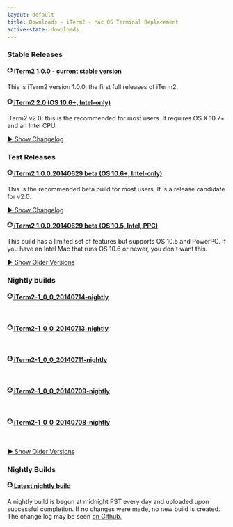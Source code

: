```yaml
---
layout: default
title: Downloads - iTerm2 - Mac OS Terminal Replacement
active-state: downloads
---
```


<h3>Stable Releases</h3>
<h4><a target="_blank" href="/downloads/stable/iTerm2_v1_0_0.zip"><img src="/img/small-download.png" align="left">&nbsp;iTerm2 1.0.0 - current stable version
</a></h4>
<p>
This is iTerm2 version 1.0.0, the first full releases of iTerm2.

<br>
</p>
<h4><a target="_blank" href="/downloads/stable/iTerm2-2_0.zip"><img src="/img/small-download.png" align="left">&nbsp;iTerm2 2.0 (OS 10.6+, Intel-only)
</a></h4>
<p>
iTerm2 v2.0: this is the recommended for most users. It requires OS X 10.7+ and an Intel CPU.

<br>
<p><a href="javascript:showId('8352641138528772645')" id='show8352641138528772645'>▶ Show Changelog</a>
<a href="javascript:hideId('8352641138528772645')" id='hide8352641138528772645' style="display: none">▼ Hide Changelog</a>
<pre id="changelist8352641138528772645" style="display: none">Important Features
------------------
- Deep tmux integration!
  Have you ever had an ssh session lost because you had to reboot, had a network
  failure, or the power went out? Are you tired of giving up a keystroke to tmux
  or screen? Suffer no longer! iTerm2 and tmux are now deeply integrated. By
  installing a special version of tmux, it gains the ability to speak directly to
  iTerm2. When you run tmux with -CC, iTerm2 will open real, native windows or
  tabs for each tmux window. The whole state of your tmux session is reflected in
  native iTerm2 windows. As you interact with a window, your typing is sent back
  to tmux. Any time you resize a window, add a split pane, close a split pane,
  close a window, or open a window (with Shell-&gt;tmux-&gt;new window), that
  action happens in tmux as well as in iTerm2.
  All the details are at https://code.google.com/p/iterm2/wiki/TmuxIntegration

- A "Toolbelt" has been added. It's a drawer that opens to the right of a
  window and shows running jobs, paste history, a field for taking notes, and
  lets you open new windows/tabs/splits. Look for the Toolbelt menu.

- Add "triggers." A trigger is an action that is performed when text matching
  some regular expression is received in a terminal session. More info here:
  http://www.iterm2.com/triggers.html

- Add "coprocesses." A coprocess is a process, such as a script, that receives
  input from a terminal and whose output is fed into the terminal session as
  though the user were typing it. You can use them to automate interaction with
  scripts, download files with ZModem, and more. More info here:
  http://iterm2.com/coprocesses.html

- You can now edit the smart selection regexes in
  Prefs&gt;Profiles&gt;Advanced. You can also assign actions that are added to
  the context menu when you right click on text that matches a smart selection
  rule.  More info here:
  http://www.iterm2.com/smartselection.html

- Support for OS 10.7 features including fullscreen, retina graphics, and
  window restoration.


New Preferences
---------------
- Add support for tiled background images (Foy Savas)
- Add a preference to toggle hiding of the menu bar in non-Lion fullscreen.
  Useful in Mavericks multi-monitor setups.
- Make tabview toggleable in fullscreen.
- Add option to dim background windows.
- Add option to dim only foreground colors.
- Add UI for adjusting dimming amount.
- Add UI to make blur radius configurable.
- Add hidden pref MaxPasteHistoryEntries.
- Add preference to hide tab's activity indicator.
- Add option to draw red stripes in the background to indicate input being sent
  to all terminals.
- Add preference to disable dimming animation.
- Add option to profiles to send text to shell at startup.
- Add option to disable session-initiated printing.
- Add support for loading prefs from a custom folder (e.g., Dropbox) or URL.
  This makes it easy to share a config between multiple machines or people.
- Add auto logging of sessions. When enabled (per-profile), all input received
  from the host in a session is saved to a file tagged with the window, tag,
  and pane number, plus the time and date of initiation.
- Add next/previous pane action.
- Change around prompt-to-quit options, adding "always/never/only if jobs
  besides ... are running" to profiles-sessions.
- Add option to copy trailing newlines when making a selection that includes a
  whole line at its end.
- Add preference to disable transparency when entering fullscreen mode.
- Improve "Terminal.app Compatibility" key preset to more accurately emulate
  Terminal.
- You can now configure what happens when you cmd-click on a filename in
  Prefs&gt;Profiles&gt;Advanced.
- Add key action to move tab left/right.
- Add "advanced" directory settings for separate tab, window, and pane settings.
- Add preference for setting locale vars.
- Add preference to disable saving lines to the scrollback buffer while in
  alternate screen mode.
- Add option to always copy preferences to prefs stored in a custom folder.
- Add a new panel to prefs to make mouse actions configurable.
- Add option to make triple-click select a whole wrapped line rather than just
  one row.
- Add hidden option AutocompleteMaxOptions to adjust number of autocomplete
  entries.
- Add hidden option PasteHistoryMaxOptions to adjust number of paste history
  entries.
- Add hidden variable URLCharacterSet that defines characters that are part of
  a URL.
- Disable title reporting unless hidden pref AllowInsecureTitleReporting is set
  to true.
- Add general preference "Adjust window for font size change". Turn it off so
  that the window size stays fixed as the font grows or shrinks (thanks,
  keeyipchan!).
- Add hidden preference PinchToChangeFontSizeDisabled to turn off pinch to
  change font size
- Ask for confirmation before deleting a profile.
- Add boolean hidden pref, OpenFileInNewWindows. When you open a file (e.g., a
  shell script) in finder with iTerm2, this controls whether it opens in a new
window or tab.
- Additional window styles: bottom and left of screen.

New Terminal Features
---------------------
- Add support for italics (Stefan Schüßler)
- Change RIS code to move the cursor to the origin (saitoha).
- Convert text to NFC form more aggressively, which should lead to latin
  characters with accents rendering more consistently with certain fonts like
  Inconsolata, which lacks some combining marks.
- Add ITERM_SESSION_ID environment variable that identifiers the window, tab,
  and pane number of each session.
- Add escape code "Esc c" to reset terminal.
- Add new escape code ESC ]6;1;bg;*;default^G to restore tab color to default.
- Add support for reporting focus lost/gained. esc[?1004h turns it on; then the
  terminal sends esc[I when focusing, esc[O when de-focusing. Send esc[?1004l
  to disable.
- Implemented bracketed paste mode (this is cool, see vim script here:
  http://stackoverflow.com/questions/5585129
- Define VLNEXT and VDISCARD in the term by default.
- Add support for the "screen" terminal's way of setting the window title.
- Support SGR (1006) mouse reporting.
- Allow OSC 4 to set color of first 16 palette entries.
- Add support for OSC 52 (clipboard integration--thanks, saitoha!).
- Add support for DECSCUSR which lets the terminal change the cursor shape and
  blink.
- Add support for DECSTR (esc [!p)

Other Features
--------------
- Improve rendering on glyphs with multiple combining marks.
- When you cmd-click on a filename in a diff, remove the a/ or b/ prefix and
  replace with the real directory to open the file.
- Cmd-opt click on a URL to open it without bringing the browser to the front.
- Improve "send input to all sessions", adding new modes: 1) send to all panes
  in current tab, 2) to all sessions in current window, and 3) to an arbitrary
  collection of panes (toggled with context menu).
- You can toggle send input to all tabs/panes by re-pressing the keystroke that
  got you into that mode.
- Draw a dotted line around maximized sessions.
- Add support for multiple saved window arrangements.
- Add decimal <-> hex conversion to right-click context menu when a number is
  selected.
- Add new cmd-opt-shift-H and cmd-opt-shift-v interface for opening a split
  pane with a particular profile.
- Allow pinch gesture to change font size.
- Make cmd-[ and cmd-] work when a pane is maximized.
- Add "find cursor" feature (cmd-/) that highlights the cursor location. Useful
  when you have a huge terminal, this makes it easy to quickly find a lost
  cursor. If activated with the shortcut cmd-/, continuing to hold cmd will keep
  the highlighting active.
- Add ability to drag split panes around by pressing cmd-opt-shift and drgging.
- Add ability to split a pane by dragging a tab into a terminal session.
- Add "move session to split pane" option to context menu.
- Add "restore arrangement" to dock menu.
- Add cmd-= as shortcut for duplicating a profile
- By default, a three-finger click on a trackpad emulates the middle button
  (which by default performs Paste).
- Add ability to change profile from Edit Current Session.
- Change mouse cursor to indicate that mouse reporting is on.
- Add cmd-shift-opt-T to open a new tab using the current session's profile.
- Change default global key bindings to cmd-shift-arrows to move tab left/right.
- Add menu item to move tab left/right.
- Add title bars to split panes that show the title. You can drag panes by
  their titles, and there is a menu and a close button in it as well.
- If no window is open, you can now select multiple items in the profiles and
  window and choose split horizontally/vertically to open a new window with the
  split.
- Add tab colors to view menu and tab context menu (thanks, andreax79)
- Add 'move session to window' context menu item.
- When closing a session, free its scrollback buffer in a background thread to
  avoid hanging.
- Alt-click moves the cursor to the click position.
- Press cmd-9 to go to the last tab.
- Add menu item to toggle broadcasting input to the current pane (make
  pane-by-pane toggling available to focus-follows-mouse users who couldn't
  open a context menu in a deselected pane)
- "Find" continues to search as new text appears.

System Integration
------------------
- In Mavericks, when system prefs are set such that multiple screens share one
  space, we only hide the dock and menu when a fullscreen iTerm2 window is on
  the first screen.
- Handle inserting emoji text in mavericks with cmd-ctrl-space.
- Make dock and menu bar appear by moving mouse to top/bottom of screen in
  non-Lion fullscreen mode. Remove hold-cmd-for-tabs.
- Make it possible to launch iTerm2 from Applescript so it won't open any
  windows automatically.
- Add support for Growl 1.3.
- Support Lion's Restore functionality.
- For new users under Lion, xterm-256color will be the default terminal.
- Add ability to open .itermcolors files by double clicking on them.
- Add 'New Window (Default Profile)' to dock menu.
- Make growl alerts clickable (thanks, soul.cake.tuesday.duck and bauerb).
- Make find text typed in one tab appear in all tabs' find bars.
- App bundle is now signed.
- When a file or folder is dragged onto the dock icon, open it in a new tab
  (not a new window).
- Retina graphics

Proprietary Escape Codes
------------------------
- Add escape code <Esc>]50;SetMark^G to perform Edit > Set Mark command.
- Add escape code to steal focus: ESC ]50;StealFocus^G  (thanks, gordolio).
- Add proprietary escape code esc]50;ClearScrollback^G to erase screen and
  scrollback buffer.
- Add proprietary escape code esc]50;CurrentDir=/Path/To/Directory^G to notify
  iTerm2 of the current directory (so you can cmd-click on relative filenames
  and we'll know where they are).
- Add proprietary escape code <esc>]50;SetProfile=X^G to set the current
  session's profile to the one named X.- Add proprietary escape code to send
  text to clipboard. To use, send esc]50;CopyToClipboard=X^G followed by text
  followed by esc]50;EndCopy^G, where X is a clipboard name from the set: ruler,
  find, font, or general. If not specified, general is used.
- Add esc]50;RequestAttention=x^G, where if x=1 the dock icon bounces and if
  x=0 it stops.

</pre></p>
</p>
<h3>Test Releases</h3>
<h4><a target="_blank" href="/downloads/beta/iTerm2-1_0_0_20140629.zip"><img src="/img/small-download.png" align="left">&nbsp;iTerm2 1.0.0.20140629 beta (OS 10.6+, Intel-only)
</a></h4>
<p>
This is the recommended beta build for most users. It is a release candidate for v2.0.

<br>
<p><a href="javascript:showId('3638926240937100174')" id='show3638926240937100174'>▶ Show Changelog</a>
<a href="javascript:hideId('3638926240937100174')" id='hide3638926240937100174' style="display: none">▼ Hide Changelog</a>
<pre id="changelist3638926240937100174" style="display: none">- Update online help.
- Build with 10.9 SDK to fix a bug on secondary displays in 10.9.
- Add a delay after switching spaces so the animation can finish. Fixes bug 3015.
- Change how environment variables are set to avoid a bug in 10.10.
</pre></p>
</p>
<h4><a target="_blank" href="/downloads/beta/iTerm2-1_0_0_20140629-LeopardPPC.zip"><img src="/img/small-download.png" align="left">&nbsp;iTerm2 1.0.0.20140629 beta (OS 10.5, Intel, PPC)
</a></h4>
<p>
This build has a limited set of features but supports OS 10.5 and PowerPC. If you have an Intel Mac that runs OS 10.6 or newer, you don't want this.

<br>
</p>
<p><a href="javascript:showId('beta')" id='showbeta'>▶ Show Older Versions</a>
<a href="javascript:hideId('beta')" id='hidebeta' style="display: none">▼ Hide Older Versions</a>
<div id="changelistbeta" style="margin-left: 15pt; display: none"><br/><br/><h3>Older Test Releases</h3>
<h4><a target="_blank" href="/downloads/beta/iTerm2-1_0_0_20140518.zip"><img src="/img/small-download.png" align="left">&nbsp;iTerm2 1.0.0.20140518 beta (OS 10.6+, Intel-only)
</a></h4>
<p>
This is the version 2.0 release candidate.

<br>
<p><a href="javascript:showId('6114662122794527769')" id='show6114662122794527769'>▶ Show Changelog</a>
<a href="javascript:hideId('6114662122794527769')" id='hide6114662122794527769' style="display: none">▼ Hide Changelog</a>
<pre id="changelist6114662122794527769" style="display: none">- Removes an unncessary test for whether Growl is running, which caused crashes.
- Removes assertions.
</pre></p>
</p>
<h4><a target="_blank" href="/downloads/beta/iTerm2-1_0_0_20140518-LeopardPPC.zip"><img src="/img/small-download.png" align="left">&nbsp;iTerm2 1.0.0.20140518 beta (OS 10.5, Intel, PPC)
</a></h4>
<p>
This build has a limited set of features but supports OS 10.5 and PowerPC. If you have an Intel Mac that runs OS 10.6 or newer, you don't want this.

<br>
</p>
<h4><a target="_blank" href="/downloads/beta/iTerm2-1_0_0_20140422-LeopardPPC.zip"><img src="/img/small-download.png" align="left">&nbsp;iTerm2 1.0.0.20140422 beta (OS 10.5, Intel, PPC)
</a></h4>
<p>
This build has a limited set of features but supports OS 10.5 and PowerPC. If you have an Intel Mac that runs OS 10.6 or newer, you don't want this.

<br>
<p><a href="javascript:showId('8378464786801815463')" id='show8378464786801815463'>▶ Show Changelog</a>
<a href="javascript:hideId('8378464786801815463')" id='hide8378464786801815463' style="display: none">▼ Hide Changelog</a>
<pre id="changelist8378464786801815463" style="display: none">- Remove assertions.
</pre></p>
</p>
<h4><a target="_blank" href="/downloads/beta/iTerm2-1_0_0_20140421.zip"><img src="/img/small-download.png" align="left">&nbsp;iTerm2 1.0.0.20140421 beta (OS 10.6+, Intel-only)
</a></h4>
<p>
This is the recommended beta build for most users. It contains a bunch of bug fixes, including fixes for some crashers.

<br>
<p><a href="javascript:showId('7938730690443435388')" id='show7938730690443435388'>▶ Show Changelog</a>
<a href="javascript:hideId('7938730690443435388')" id='hide7938730690443435388' style="display: none">▼ Hide Changelog</a>
<pre id="changelist7938730690443435388" style="display: none">There was a build with version 1.0.0.20140403 that was not placed on autho-update which included the following changes:

- Fix the crash reporter to use newer crash report location since 10.7.
- Remove assertions.
- Fix backward compatibility with preferences files from the nightly build.
- Handle inserting emoji text in mavericks with cmd-ctrl-space.

In addition, this version adds:
- Fix problem with Lion-style fullscreen windows on external displays on Mavericks where displays have separate spaces in which a gray bar would appear on top of the window.
- Don't ask for permission to use contacts at startup.
</pre></p>
</p>
<h4><a target="_blank" href="/downloads/beta/iTerm2-1_0_0_20140403.zip"><img src="/img/small-download.png" align="left">&nbsp;iTerm2 1.0.0.20140403 beta (OS 10.6+, Intel-only)
</a></h4>
<p>
This is the recommended beta build for most users. It contains a bug fixes, including fixes for some crashers.

<br>
<p><a href="javascript:showId('7009268780238555992')" id='show7009268780238555992'>▶ Show Changelog</a>
<a href="javascript:hideId('7009268780238555992')" id='hide7009268780238555992' style="display: none">▼ Hide Changelog</a>
<pre id="changelist7009268780238555992" style="display: none">- Fix the crash reporter to use newer crash report location since 10.7.
- Remove assertions.
- Fix backward compatibility with preferences files from the nightly build.
- Handle inserting emoji text in mavericks with cmd-ctrl-space.
</pre></p>
</p>
<h4><a target="_blank" href="/downloads/beta/iTerm2-1_0_0_20140403-LeopardPPC.zip"><img src="/img/small-download.png" align="left">&nbsp;iTerm2 1.0.0.20140403 beta (OS 10.5, Intel, PPC)
</a></h4>
<p>
This build has a limited set of features but supports OS 10.5 and PowerPC. If you have an Intel Mac that runs OS 10.6 or newer, you don't want this.

<br>
<p><a href="javascript:showId('4827932922692241390')" id='show4827932922692241390'>▶ Show Changelog</a>
<a href="javascript:hideId('4827932922692241390')" id='hide4827932922692241390' style="display: none">▼ Hide Changelog</a>
<pre id="changelist4827932922692241390" style="display: none">- Fix the crash reporter to use newer crash report location since 10.7.
- Remove assertions.
- Fix backward compatibility with preferences files from the nightly build.
- Handle inserting emoji text in mavericks with cmd-ctrl-space.
</pre></p>
</p>
<h4><a target="_blank" href="/downloads/beta/iTerm2-1_0_0_20140112.zip"><img src="/img/small-download.png" align="left">&nbsp;iTerm2 1.0.0.20140112 beta (OS 10.6+, Intel-only)
</a></h4>
<p>
This is the recommended beta build for most users. It contains a bunch of bug fixes, including a fix for a crashing bug.

<br>
<p><a href="javascript:showId('6168396214142122797')" id='show6168396214142122797'>▶ Show Changelog</a>
<a href="javascript:hideId('6168396214142122797')" id='hide6168396214142122797' style="display: none">▼ Hide Changelog</a>
<pre id="changelist6168396214142122797" style="display: none">- Fix a rare crash in ProcessCache.
- Convert text to NFC form more aggressively, which should lead to latin characters with accents rendering more consistently with certain fonts like Inconsolata, which lacks some combining marks.
- Update window titles immediately during live resize (bug 2812).
- Don't underline null characters, and fix a bug where underlined characters weren't always drawn correctly in the presence of non-ASCII characters.
- Fix tab order for controls in preferences.
- Update help text for v2.

</pre></p>
</p>
<h4><a target="_blank" href="/downloads/beta/iTerm2-1_0_0_20140112-LeopardPPC.zip"><img src="/img/small-download.png" align="left">&nbsp;iTerm2 1.0.0.20140112 beta (OS 10.5, Intel, PPC)
</a></h4>
<p>
This build has a limited set of features but supports OS 10.5 and PowerPC. If you have an Intel Mac that runs OS 10.6 or newer, you don't want this.

<br>
</p>
<h4><a target="_blank" href="/downloads/beta/iTerm2-1_0_0_20131228.zip"><img src="/img/small-download.png" align="left">&nbsp;iTerm2 1.0.0.20131228 beta (OS 10.6+, Intel-only)
</a></h4>
<p>
This is the recommended beta build for most users. It contains a bunch of bug fixes, including fixes for some crashers, plus some minor performance improvements.

<br>
<p><a href="javascript:showId('3179748488182277823')" id='show3179748488182277823'>▶ Show Changelog</a>
<a href="javascript:hideId('3179748488182277823')" id='hide3179748488182277823' style="display: none">▼ Hide Changelog</a>
<pre id="changelist3179748488182277823" style="display: none">- Fix a rare crashing bug.
- Fix two bugs where non-ascii characters would sometimes draw incorrectly.
- Fix a bug where changing prefs/closing the prefs window would reset the 256-color color table.
- In Mavericks, when system prefs are set such that multiple screens share one space, we only hide the dock and menu when a fullscreen iTerm2 window is on the first screen.
- Revert to older method of drawing non-ascii characters except when combining marks are present, for performance.
- Be more permissive about parsing colors in prefs file to resolve an incompatibility with prefs files touched by the nightly build, which adds a colorspace element.

</pre></p>
</p>
<h4><a target="_blank" href="/downloads/beta/iTerm2-1_0_0_20131228-LeopardPPC.zip"><img src="/img/small-download.png" align="left">&nbsp;iTerm2 1.0.0.20131228 beta (OS 10.5, Intel, PPC)
</a></h4>
<p>
This build has a limited set of features but supports OS 10.5 and PowerPC. If you have an Intel Mac that runs OS 10.6 or newer, you don't want this.

<br>
</p>
<h4><a target="_blank" href="/downloads/beta/iTerm2-1_0_0_20131218.zip"><img src="/img/small-download.png" align="left">&nbsp;iTerm2 1.0.0.20131218 beta (OS 10.6+, Intel-only)
</a></h4>
<p>
This is the recommended beta build for most users. It contains a bunch of bug fixes.

<br>
<p><a href="javascript:showId('7659830349075358626')" id='show7659830349075358626'>▶ Show Changelog</a>
<a href="javascript:hideId('7659830349075358626')" id='hide7659830349075358626' style="display: none">▼ Hide Changelog</a>
<pre id="changelist7659830349075358626" style="display: none">iTerm2 1.0.0.20131218
Bug fixes.

- Fix a rare crashing bug.
- Fix a bug where non-ascii characters would sometimes draw incorrectly.
- Fix a bug where changing prefs/closing the prefs window would reset the 256-color color table.
- In Mavericks, when system prefs are set such that multiple screens share one space, we only hide the dock and menu when a fullscreen iTerm2 window is on the first screen.
- Revert to older method of drawing non-ascii characters except when combining marks are present, for performance.
- Be more permissive about parsing colors in prefs file to resolve an incompatibility with prefs files touched by the nightly build, which adds a colorspace element.
</pre></p>
</p>
<h4><a target="_blank" href="/downloads/beta/iTerm2-1_0_0_20131218-LeopardPPC.zip"><img src="/img/small-download.png" align="left">&nbsp;iTerm2 1.0.0.20131218 beta (OS 10.5, Intel, PPC)
</a></h4>
<p>
This build has a limited set of features but supports OS 10.5 and PowerPC. If you have an Intel Mac that runs OS 10.6 or newer, you don't want this.

<br>
</p>
<h4><a target="_blank" href="/downloads/beta/iTerm2-1_0_0_20131124.zip"><img src="/img/small-download.png" align="left">&nbsp;iTerm2 1.0.0.20131124 beta (OS 10.6+, Intel-only)
</a></h4>
<p>
This is the recommended beta build for most users.

<br>
<p><a href="javascript:showId('6397814190177344872')" id='show6397814190177344872'>▶ Show Changelog</a>
<a href="javascript:hideId('6397814190177344872')" id='hide6397814190177344872' style="display: none">▼ Hide Changelog</a>
<pre id="changelist6397814190177344872" style="display: none">- Fix bug where thousands separators in the scrollback lines field would cause the number to be truncated.
- Fix bug in OS 10.6 that broke text drawing.
- Work around OS bug that sometimes causes input to be sent to multiple windows.
- Fix bug where hotkey windows don't scroll up off the screen in 10.9.
</pre></p>
</p>
<h4><a target="_blank" href="/downloads/beta/iTerm2-1_0_0_20131124-LeopardPPC.zip"><img src="/img/small-download.png" align="left">&nbsp;iTerm2 1.0.0.20131124 beta (OS 10.5, Intel, PPC)
</a></h4>
<p>
This build has a limited set of features but supports OS 10.5 and PowerPC. If you have an Intel Mac that runs OS 10.6 or newer, you don't want this.

<br>
</p>
<h4><a target="_blank" href="/downloads/beta/iTerm2-1_0_0_20131116.zip"><img src="/img/small-download.png" align="left">&nbsp;iTerm2 1.0.0.20131116 beta (OS 10.6+, Intel-only)
</a></h4>
<p>
This is the recommended beta build for most users. It contains a bug fixes and improvements for Mavericks users.

<br>
<p><a href="javascript:showId('9107267244167064633')" id='show9107267244167064633'>▶ Show Changelog</a>
<a href="javascript:hideId('9107267244167064633')" id='hide9107267244167064633' style="display: none">▼ Hide Changelog</a>
<pre id="changelist9107267244167064633" style="display: none">- Fix a crash associated with using "minimum constrast".
- Fix a bug where commas in the "number of scrollback lines" field would cause part of the number to get cut off.
- Fix a bug where hotkey windows don't disappear completely off the screen.
- Fix a bug where making a window fullscreen in Mavericks might cause another window to receive keystrokes.
- Add a preference to toggle hiding of the menu bar in non-Lion fullscreen. Useful in Mavericks multi-monitor setups.
- Make it possible for applescript to write text to tmux sessions.
- Fix a bug where smart selection would sometimes select too much.
- Fix assertion when using smart selection on a line with double width characters.
- Improve rendering on glyphs with multiple combining marks.
</pre></p>
</p>
<h4><a target="_blank" href="/downloads/beta/iTerm2-1_0_0_20131116-LeopardPPC.zip"><img src="/img/small-download.png" align="left">&nbsp;iTerm2 1.0.0.20131116 beta (OS 10.5, Intel, PPC)
</a></h4>
<p>
This build has a limited set of features but supports OS 10.5 and PowerPC. If you have an Intel Mac that runs OS 10.6 or newer, you don't want this.

<br>
</p>
<h4><a target="_blank" href="/downloads/beta/iTerm2-1_0_0_20131112.zip"><img src="/img/small-download.png" align="left">&nbsp;iTerm2 1.0.0.20131112 beta (OS 10.6+, Intel-only)
</a></h4>
<p>
This is the recommended beta build for most users. It contains a few bug fixes, including fixes for some crashers, and improves Unicode text rendering.

<br>
<p><a href="javascript:showId('432266644668133853')" id='show432266644668133853'>▶ Show Changelog</a>
<a href="javascript:hideId('432266644668133853')" id='hide432266644668133853' style="display: none">▼ Hide Changelog</a>
<pre id="changelist432266644668133853" style="display: none">- Fixes a bug that would cause an occasional crash when using the minimum contrast feature.
- Enables writing to tmux sessions with Applescript.
- Fixes a bug with smart selection that would cause it to selct too much text prior to the true star
t of the semantic object.
- Fixes a crash when using smart selection with double-width characters.
- Improve rendering of characters with multiple combining marks.
</pre></p>
</p>
<h4><a target="_blank" href="/downloads/beta/iTerm2-1_0_0_20131109.zip"><img src="/img/small-download.png" align="left">&nbsp;iTerm2 1.0.0.20131109 beta (OS 10.6+, Intel-only)
</a></h4>
<p>
This is the recommended beta build for most users. It contains a bunch of bug fixes, including fixes for some crashers, plus some minor performance improvements.

<br>
<p><a href="javascript:showId('5106474520863269195')" id='show5106474520863269195'>▶ Show Changelog</a>
<a href="javascript:hideId('5106474520863269195')" id='hide5106474520863269195' style="display: none">▼ Hide Changelog</a>
<pre id="changelist5106474520863269195" style="display: none">Changes present in 1.0.0.20131109:
- Fix a crash when remapping modifiers or requesting permission to register a hotkey on OS 10.7 and 10.8.

Changes present in 1.0.0.20131108:
- Fix bug where arrange horizontally computed the wrapping position incorrecly if the screen's visible frame wasn't 0
- Set coprocess file descriptors nonblocking to avoid deadlock in bug 2576
- Revert to old text drawing methods
- Fix bug where the char under the cursor wasn't drawn
- Fix bug where cursor blinked while moving
- Fix crash in tmux with line drawing characters.
- Fix a bug where a session would split using its old profile after its profile was changed.
- Improve how font width is computed.
- Fix occasional hang when a session terminates.
- Hide menu bar on all screens in Mavericks in non-Lion fullscreen mode.
- Speed up drawing in instant replay.
- Update instructions for enabling access for asssitive devices on Mavericks.
- Changes how text is drawn for improved performance.

</pre></p>
</p>
<h4><a target="_blank" href="/downloads/beta/iTerm2-1_0_0_20131109-LeopardPPC.zip"><img src="/img/small-download.png" align="left">&nbsp;iTerm2 1.0.0.20131109 beta (OS 10.5, Intel, PPC)
</a></h4>
<p>
This build has a limited set of features but supports OS 10.5 and PowerPC. If you have an Intel Mac that runs OS 10.6 or newer, you don't want this.

<br>
</p>
<h4><a target="_blank" href="/downloads/beta/iTerm2-1_0_0_20131108.zip"><img src="/img/small-download.png" align="left">&nbsp;iTerm2 1.0.0.20131108 beta (OS 10.6+, Intel-only)
</a></h4>
<p>
This is the recommended beta build for most users. It contains a bunch of bug fixes (improving Mavericks compatibility) plus some performance improvements.

<br>
<p><a href="javascript:showId('3336487347497385286')" id='show3336487347497385286'>▶ Show Changelog</a>
<a href="javascript:hideId('3336487347497385286')" id='hide3336487347497385286' style="display: none">▼ Hide Changelog</a>
<pre id="changelist3336487347497385286" style="display: none">- Fix bug where arrange horizontally computed the wrapping position incorrecly if the screen's visible frame wasn't 0
- Set coprocess file descriptors nonblocking to avoid deadlock in bug 2576
- Revert to old text drawing methods
- Fix bug where the char under the cursor wasn't drawn
- Fix bug where cursor blinked while moving
- Fix crash in tmux with line drawing characters.
- Fix a bug where a session would split using its old profile after its profile was changed.
- Improve how font width is computed.
- Fix occasional hang when a session terminates.
- Hide menu bar on all screens in Mavericks in non-Lion fullscreen mode.
- Speed up drawing in instant replay.
- Update instructions for enabling access for asssitive devices on Mavericks.
- Changes how text is drawn for improved performance.
</pre></p>
</p>
<h4><a target="_blank" href="/downloads/beta/iTerm2-1_0_0_20131108-LeopardPPC.zip"><img src="/img/small-download.png" align="left">&nbsp;iTerm2 1.0.0.20131108 beta (OS 10.5, Intel, PPC)
</a></h4>
<p>
This build has a limited set of features but supports OS 10.5 and PowerPC. If you have an Intel Mac that runs OS 10.6 or newer, you don't want this.

<br>
</p>
<h4><a target="_blank" href="/downloads/beta/iTerm2-1_0_0_20131106.zip"><img src="/img/small-download.png" align="left">&nbsp;iTerm2 1.0.0.20131106 beta (OS 10.6+, Intel-only)
</a></h4>
<p>
This is the recommended beta build for most users. It contains a bunch of bug fixes (improving Mavericks compatibility) plus some performance improvements.

<br>
<p><a href="javascript:showId('5775915012317146128')" id='show5775915012317146128'>▶ Show Changelog</a>
<a href="javascript:hideId('5775915012317146128')" id='hide5775915012317146128' style="display: none">▼ Hide Changelog</a>
<pre id="changelist5775915012317146128" style="display: none">- Fix bug where arrange horizontally computed the wrapping position incorrecly if the screen's visible frame wasn't 0
- Set coprocess file descriptors nonblocking to avoid deadlock in bug 2576
- Revert to old text drawing methods
- Fix bug where the char under the cursor wasn't drawn
- Fix bug where cursor blinked while moving
- Fix crash in tmux with line drawing characters.
- Split sessions that have have had their profiles changed with the new profile.
- Improve how font width is computed.
- Fix occasional hang when a session terminates.
- Switch to 10.9 SDK to fix fullscreen on second monitor bug in Mavericks.
- Speed up drawing in instant replay.
</pre></p>
</p>
<h4><a target="_blank" href="/downloads/beta/iTerm2-1_0_0_20131103.zip"><img src="/img/small-download.png" align="left">&nbsp;iTerm2 1.0.0.20131103 beta (OS 10.6+, Intel-only)
</a></h4>
<p>
This is the recommended beta build for most users. It includes performance improvements and is the first build to support Mavericks.

<br>
<p><a href="javascript:showId('7104456616407109427')" id='show7104456616407109427'>▶ Show Changelog</a>
<a href="javascript:hideId('7104456616407109427')" id='hide7104456616407109427' style="display: none">▼ Hide Changelog</a>
<pre id="changelist7104456616407109427" style="display: none">
- Hide menu bar on all screens in Mavericks in non-Lion fullscreen mode.
- Update instructions for enabling access for asssitive devices on Mavericks.
- Changes how text is drawn for improved performance.
- Fix a bug where a session would split using its old profile after its profile was changed.
- Refuse to connect to tmux in aggressive resize mode.
- Improve how font sizes are measured.
- Fix occasional hang when a session dies.
- Improve drawing performance on instant replay.
</pre></p>
</p>
<h4><a target="_blank" href="/downloads/beta/iTerm2-1_0_0_20130811.zip"><img src="/img/small-download.png" align="left">&nbsp;iTerm2 1.0.0.20130811 beta (OS 10.6+, Intel-only)
</a></h4>
<p>
This is the recommended beta build for most users. It contains a bunch of bug fixes, including fixes for some crashers, plus some minor performance improvements.

<br>
<p><a href="javascript:showId('2485065041652993418')" id='show2485065041652993418'>▶ Show Changelog</a>
<a href="javascript:hideId('2485065041652993418')" id='hide2485065041652993418' style="display: none">▼ Hide Changelog</a>
<pre id="changelist2485065041652993418" style="display: none">iTerm2 1.0.0.20130811
Bug fixes.

- Fix bug where tmux logging didn't always work.
- Fix a crash due to an assert in VT100Screen.m.
- Fix crashes that occur when a window closes while a modal dialog is open.
- Fix a crash due to an assert in accessibility code.
- Fix a crash when performing Find On Page while receiving new content.
- Fix messed up icons in Prefs.
- Fix "Reset" to preserve the prompt on the top of the screen.
- Fix how locations a reported to accessibility to fix things like three-finger-tap for dictionary lookup.
- Fix bug where Cmd-0 would leave the profile in an inconsistent state.
- Fix bug where iTerm2 hangs on a broken pipe sometimes.
- Fix a bug where cmd-opt-click would move the cursor.
- Fix a bug where importing or deleting a color scheme didn't update all preference panels.
- Fix ipv6 support for bonjour hosts.
- Strip trailing spaces from history in tmux integration mode.
- Increase threshold for slowing down screen updates due to too much input.
- Improve performance while holding down a key.
- Add hidden boolean preference "ExperimentalOptimizationsEnabled", which speeds up screen drawing. It's off by default.
</pre></p>
</p>
<h4><a target="_blank" href="/downloads/beta/iTerm2-1_0_0_20130811-LeopardPPC.zip"><img src="/img/small-download.png" align="left">&nbsp;iTerm2 1.0.0.20130324-LeopardPPC beta (for OS 10.5 or PowerPC only)
</a></h4>
<p>
This build has a limited set of features but supports OS 10.5 and PowerPC. If you have an Intel Mac that runs OS 10.6 or newer, you don't want this.

<br>
</p>
<h4><a target="_blank" href="/downloads/beta/iTerm2-1_0_0_20130624.zip"><img src="/img/small-download.png" align="left">&nbsp;iTerm2 1.0.0.20130624 beta (OS 10.6+, Intel-only)
</a></h4>
<p>
This is the recommended beta build for most users. It fixes a bug with drawing Emoji on OS 10.7, plus fixes a few rare crashes.

<br>
<p><a href="javascript:showId('3405613229788531264')" id='show3405613229788531264'>▶ Show Changelog</a>
<a href="javascript:hideId('3405613229788531264')" id='hide3405613229788531264' style="display: none">▼ Hide Changelog</a>
<pre id="changelist3405613229788531264" style="display: none">iTerm2 1.0.0.20130624
Follow-up release to 1.0.0.20130622, primarily to fix Emoji rendering on 10.7.

- Fix a bug where Emoji chars didn't render on OS 10.7.
- Update screen more often, unless a lot of data is being read quickly.
- Change RIS code to move the cursor to the origin (saitoha).
- Fix bug where session logging didn't work with tmux sessions.
- Prevent crash when a selection disappears while resizing the screen.
- Fix a crash that happens when a window closes while a modal dialog is open.
- Fix a crash that happens when using a screen reader.
- Fix a crash that happens when doing a find and part of the history scrolls off at just the wrong time.
</pre></p>
</p>
<h4><a target="_blank" href="/downloads/beta/iTerm2-1_0_0_20130624-LeopardPPC.zip"><img src="/img/small-download.png" align="left">&nbsp;iTerm2 1.0.0.20130624-LeopardPPC beta (for OS 10.5 or PowerPC only)
</a></h4>
<p>
This build has a limited set of features but supports OS 10.5 and PowerPC. If you have an Intel Mac that runs OS 10.6 or newer, you don't want this.

<br>
</p>
<h4><a target="_blank" href="/downloads/beta/iTerm2-1_0_0_20130622.zip"><img src="/img/small-download.png" align="left">&nbsp;iTerm2 1.0.0.20130622 beta (OS 10.6+, Intel-only)
</a></h4>
<p>
This is the recommended beta build for most users. It contains a large number of bug fixes since the last beta, plus added support for italics and tiled background images.

<br>
<p><a href="javascript:showId('144854126226499582')" id='show144854126226499582'>▶ Show Changelog</a>
<a href="javascript:hideId('144854126226499582')" id='hide144854126226499582' style="display: none">▼ Hide Changelog</a>
<pre id="changelist144854126226499582" style="display: none">iTerm2 1.0.0.20130622
Follow-up release to fix a nasty bug in 1.0.0.20130613.

Changes:
- Fix a bug where, with certain fonts, ligatures would be drawn (turning "fi" into one character)
- Fix a bug where certain characters wouldn't work in hotkey codes.
- Fix rendering emoji characters.
- Show the window number in the title even if it's 9 or greater
- Fix crash when a trigger highlights part of a line that wraps off the screen
- Updated prefs icons (Reda Lemeden)
</pre></p>
</p>
<h4><a target="_blank" href="/downloads/beta/iTerm2-1_0_0_20130622-LeopardPPC.zip"><img src="/img/small-download.png" align="left">&nbsp;iTerm2 1.0.0.20130622-LeopardPPC beta (for OS 10.5 or PowerPC only)
</a></h4>
<p>
This build has a limited set of features but supports OS 10.5 and PowerPC. If you have an Intel Mac that runs OS 10.6 or newer, you don't want this.

<br>
</p>
<h4><a target="_blank" href="/downloads/beta/iTerm2-1_0_0_20130613.zip"><img src="/img/small-download.png" align="left">&nbsp;iTerm2 1.0.0.20130613 beta (OS 10.6+, Intel-only)
</a></h4>
<p>
This is the recommended beta build for most users. It contains a large number of bug fixes since the last beta, plus added support for italics and tiled background images.

<br>
<p><a href="javascript:showId('3714082346670608310')" id='show3714082346670608310'>▶ Show Changelog</a>
<a href="javascript:hideId('3714082346670608310')" id='hide3714082346670608310' style="display: none">▼ Hide Changelog</a>
<pre id="changelist3714082346670608310" style="display: none">These release notes are for the development builds of iTerm2. The last stable release was 1.0.0.

iTerm2 1.0.0.20130613
Bug fixes. This release is a follow-on to 1.0.0.20130601, which was not put on auto-update, and will include its changes in the change log.

Changes new in 1.0.0.20130613
- Fix breakage with top-of-tree tmux
- Improve performance in alternate screen mode by eliding unnecessary screen refreshes
- Ignore extra CSI params (saitoha)
- Fix bug where lines with multiple colors were rendered incorrectly.
- Fix build breakage on 10.5/ppc
- Fix a memory leak

Changes carried over from 1.0.0.20130601
Enhancements:
- Add support for tiled background images (Foy Savas)
- Add support for italics (Stefan Schüßler)

Bug Fixes:
- Fix a crash when a window closes after a session ends.
- Fix crash when trying to find a filename in an empty string
- Fix bug where bottom-of-screen windows resized incorrectly on screen change.
- Disallow column mode (DECSET/DECRST 3) by default.
- Move cursor back into last column (out of the virtual last+1 column) when moving cursor up or down. Fixes bug 2405
- Detect Textmate 2 as Textmate
- Fix problems with toolbar not remembering its state properly
- Add any-event mouse tracking (DECSET 1003)
- Fix bug where global prefs were considered when diffing prefs vs remote to see if anything changed
- Add support for Sublime Text 3 (tinystatemachine)
- Fix a bug in Exposé where the Exposé window was in the wrong place; also hide the dock and menu bar in Exposé.
- Fix bug where we can't get a process's ppid if it's setuid (e.g., top). The fix only works on 10.7 and up.
- Right clicking a profile in the "Profiles" dialog offers the option to "Edit Bookmark..." which is outdated and confusing terminology.
- Prevent various bogus things from getting focus when cmd-tab'ing back to iTerm2.
- Make setting highlight colors that affect only fg/bg actually affect only fg/bg. Fixes bug 2429
- Fix accessibility breakage in OS 10.8 (Boris Dušek)
- Remove calls to deprecated convertPointFromBase: which logged warning messages.
- Fix bug where adding a tab when there are no tab stops causes a hang. Fixes bug 2437
- Remove control chars before pasting
- Fix bug where menu/dock showed when the number of tabs changed in fullscreen
- Always use the Unicode font for non-ASCII (Aaron Meurer)
- Save tab colors in arrangements
- Fix bug where an unassigned hotkey maps to 'a' with no modifier
- Restore support for G1..G3 character sets to fix line drawing chars.
- Add Edit>Reset Character Set to fix what happens when line drawing escape codes go awry
- When erasing a line, replace soft newlines with hard newlines (fixes copying out of vim combining multiple lines into one).
- Don't lock auto scrolling on a first-mouse mouseDown event
- Fix bug where XTERMCC_WINDOWPOS swapped its x and y args and make XTERMCC_REPORT_WIN_POS report the Y coordinate in a more traditional way (distance from top of screen to top of window)
- Fix bug where alt-click didn't use the right condition to determine whether to move the cursor.

Tmux integration bug fixes:
- Fix bug where new tmux windows would open in a tab
- Support an optional flag at the end of %begin and %end to fix post-tmux 1.8 bug
- Fix bug where dragging a split pane to the left in tmux doesn't resize anything
- Make cmd-t and cmd-w open a tmux window/tab if the current session is tmux
- Work around bug in tmux 1.8 where unlink-window will print %exit without %end
- Turn off tmux verbose logging
- Fix bug where dragging a tmux split vertically computes the wrong splitter index and wrong distance moved, probably beacuse convertPointFromBase: does crazy things on retina
- Fix bug where tmux window jumps to its previous coordinate when layout changes.
- Work around bugs in post-1.8 tmux protocol
- Split long send-keys commands into sub-1024-byte chunks to avoid crashing tmux 1.8
- Fix problem where you can't open a tmux tab/window while not in a tmux window.
</pre></p>
</p>
<h4><a target="_blank" href="/downloads/beta/iTerm2-1_0_0_20130613-LeopardPPC.zip"><img src="/img/small-download.png" align="left">&nbsp;iTerm2 1.0.0.20130613-LeopardPPC beta (for OS 10.5 or PowerPC only)
</a></h4>
<p>
This build has a limited set of features but supports OS 10.5 and PowerPC. If you have an Intel Mac that runs OS 10.6 or newer, you don't want this.

<br>
</p>
<h4><a target="_blank" href="/downloads/beta/iTerm2-1_0_0_20130602.zip"><img src="/img/small-download.png" align="left">&nbsp;iTerm2 1.0.0.20130602 beta (OS 10.6+, Intel-only)
</a></h4>
<p>
This is the recommended beta build for most users. It contains a large number of bug fixes since the last beta, plus added support for italics and tiled background images.

<br>
<p><a href="javascript:showId('5493136172302482124')" id='show5493136172302482124'>▶ Show Changelog</a>
<a href="javascript:hideId('5493136172302482124')" id='hide5493136172302482124' style="display: none">▼ Hide Changelog</a>
<pre id="changelist5493136172302482124" style="display: none">Enhancements:
- Add support for tiled background images (Foy Savas)
- Add support for italics (Stefan Schüßler)

Bug Fixes:
- Fix a crash when a window closes after a session ends.
- Fix crash when trying to find a filename in an empty string
- Fix bug where bottom-of-screen windows resized incorrectly on screen change.
- Disallow column mode (DECSET/DECRST 3) by default.
- Move cursor back into last column (out of the virtual last+1 column) when moving cursor up or down. Fixes bug 2405
- Detect Textmate 2 as Textmate
- Fix problems with toolbar not remembering its state properly
- Add any-event mouse tracking (DECSET 1003)
- Fix bug where global prefs were considered when diffing prefs vs remote to see if anything changed
- Add support for Sublime Text 3 (tinystatemachine)
- Fix a bug in Exposé where the Exposé window was in the wrong place; also hide the dock and menu bar in Exposé.
- Fix bug where we can't get a process's ppid if it's setuid (e.g., top). The fix only works on 10.7 and up.
- Right clicking a profile in the "Profiles" dialog offers the option to "Edit Bookmark..." which is outdated and confusing terminology.
- Prevent various bogus things from getting focus when cmd-tab'ing back to iTerm2.
- Make setting highlight colors that affect only fg/bg actually affect only fg/bg. Fixes bug 2429
- Fix accessibility breakage in OS 10.8 (Boris Dušek)
- Remove calls to deprecated convertPointFromBase: which logged warning messages.
- Fix bug where adding a tab when there are no tab stops causes a hang. Fixes bug 2437
- Remove control chars before pasting
- Fix bug where menu/dock showed when the number of tabs changed in fullscreen
- Always use the Unicode font for non-ASCII (Aaron Meurer)
- Save tab colors in arrangements
- Fix bug where an unassigned hotkey maps to 'a' with no modifier
- Restore support for G1..G3 character sets to fix line drawing chars.
- Add Edit>Reset Character Set to fix what happens when line drawing escape codes go awry
- When erasing a line, replace soft newlines with hard newlines (fixes copying out of vim combining multiple lines into one).
- Don't lock auto scrolling on a first-mouse mouseDown event
- Fix bug where XTERMCC_WINDOWPOS swapped its x and y args and make XTERMCC_REPORT_WIN_POS report the Y coordinate in a more traditional way (distance from top of screen to top of window)
- Fix bug where alt-click didn't use the right condition to determine whether to move the cursor.

Tmux integration bug fixes:
- Fix bug where new tmux windows would open in a tab
- Support an optional flag at the end of %begin and %end to fix post-tmux 1.8 bug
- Fix bug where dragging a split pane to the left in tmux doesn't resize anything
- Make cmd-t and cmd-w open a tmux window/tab if the current session is tmux
- Work around bug in tmux 1.8 where unlink-window will print %exit without %end
- Turn off tmux verbose logging
- Fix bug where dragging a tmux split vertically computes the wrong splitter index and wrong distance moved, probably beacuse convertPointFromBase: does crazy things on retina
- Fix bug where tmux window jumps to its previous coordinate when layout changes.
- Work around bugs in post-1.8 tmux protocol
- Split long send-keys commands into sub-1024-byte chunks to avoid crashing tmux 1.8
- Fix problem where you can't open a tmux tab/window while not in a tmux window.
</pre></p>
</p>
<h4><a target="_blank" href="/downloads/beta/iTerm2-1_0_0_20130324-LeopardPPC.zip"><img src="/img/small-download.png" align="left">&nbsp;iTerm2 1.0.0.20130324-LeopardPPC beta (for OS 10.5 or PowerPC only)
</a></h4>
<p>
This build has a limited set of features but supports OS 10.5 and PowerPC. If you have an Intel Mac that runs OS 10.6 or newer, you don't want this.

<br>
</p>
</div>
<h3>Nightly builds</h3>
<h4><a target="_blank" href="/downloads/nightly/iTerm2-1_0_0_20140714-nightly.zip"><img src="/img/small-download.png" align="left">&nbsp;iTerm2-1_0_0_20140714-nightly</a></h4>
<p>

<br>
</p>
<h4><a target="_blank" href="/downloads/nightly/iTerm2-1_0_0_20140713-nightly.zip"><img src="/img/small-download.png" align="left">&nbsp;iTerm2-1_0_0_20140713-nightly</a></h4>
<p>

<br>
</p>
<h4><a target="_blank" href="/downloads/nightly/iTerm2-1_0_0_20140711-nightly.zip"><img src="/img/small-download.png" align="left">&nbsp;iTerm2-1_0_0_20140711-nightly</a></h4>
<p>

<br>
</p>
<h4><a target="_blank" href="/downloads/nightly/iTerm2-1_0_0_20140709-nightly.zip"><img src="/img/small-download.png" align="left">&nbsp;iTerm2-1_0_0_20140709-nightly</a></h4>
<p>

<br>
</p>
<h4><a target="_blank" href="/downloads/nightly/iTerm2-1_0_0_20140708-nightly.zip"><img src="/img/small-download.png" align="left">&nbsp;iTerm2-1_0_0_20140708-nightly</a></h4>
<p>

<br>
</p>
<p><a href="javascript:showId('nightly')" id='shownightly'>▶ Show Older Versions</a>
<a href="javascript:hideId('nightly')" id='hidenightly' style="display: none">▼ Hide Older Versions</a>
<div id="changelistnightly" style="margin-left: 15pt; display: none"><br/><br/><h3>Older Nightly builds</h3>
<h4><a target="_blank" href="/downloads/nightly/iTerm2-1_0_0_20140705-nightly.zip"><img src="/img/small-download.png" align="left">&nbsp;iTerm2-1_0_0_20140705-nightly</a></h4>
<p>

<br>
</p>
<h4><a target="_blank" href="/downloads/nightly/iTerm2-1_0_0_20140704-nightly.zip"><img src="/img/small-download.png" align="left">&nbsp;iTerm2-1_0_0_20140704-nightly</a></h4>
<p>

<br>
</p>
<h4><a target="_blank" href="/downloads/nightly/iTerm2-1_0_0_20140629-nightly.zip"><img src="/img/small-download.png" align="left">&nbsp;iTerm2-1_0_0_20140629-nightly</a></h4>
<p>

<br>
</p>
<h4><a target="_blank" href="/downloads/nightly/iTerm2-1_0_0_20140628-nightly.zip"><img src="/img/small-download.png" align="left">&nbsp;iTerm2-1_0_0_20140628-nightly</a></h4>
<p>

<br>
</p>
<h4><a target="_blank" href="/downloads/nightly/iTerm2-1_0_0_20140626-nightly.zip"><img src="/img/small-download.png" align="left">&nbsp;iTerm2-1_0_0_20140626-nightly</a></h4>
<p>

<br>
</p>
<h4><a target="_blank" href="/downloads/nightly/iTerm2-1_0_0_20140623-nightly.zip"><img src="/img/small-download.png" align="left">&nbsp;iTerm2-1_0_0_20140623-nightly</a></h4>
<p>

<br>
</p>
<h4><a target="_blank" href="/downloads/nightly/iTerm2-1_0_0_20140622-nightly.zip"><img src="/img/small-download.png" align="left">&nbsp;iTerm2-1_0_0_20140622-nightly</a></h4>
<p>

<br>
</p>
<h4><a target="_blank" href="/downloads/nightly/iTerm2-1_0_0_20140619-nightly.zip"><img src="/img/small-download.png" align="left">&nbsp;iTerm2-1_0_0_20140619-nightly</a></h4>
<p>

<br>
</p>
<h4><a target="_blank" href="/downloads/nightly/iTerm2-1_0_0_20140618-nightly.zip"><img src="/img/small-download.png" align="left">&nbsp;iTerm2-1_0_0_20140618-nightly</a></h4>
<p>

<br>
</p>
<h4><a target="_blank" href="/downloads/nightly/iTerm2-1_0_0_20140617-nightly.zip"><img src="/img/small-download.png" align="left">&nbsp;iTerm2-1_0_0_20140617-nightly</a></h4>
<p>

<br>
</p>
<h4><a target="_blank" href="/downloads/nightly/iTerm2-1_0_0_20140616-nightly.zip"><img src="/img/small-download.png" align="left">&nbsp;iTerm2-1_0_0_20140616-nightly</a></h4>
<p>

<br>
</p>
<h4><a target="_blank" href="/downloads/nightly/iTerm2-1_0_0_20140612-nightly.zip"><img src="/img/small-download.png" align="left">&nbsp;iTerm2-1_0_0_20140612-nightly</a></h4>
<p>

<br>
</p>
<h4><a target="_blank" href="/downloads/nightly/iTerm2-1_0_0_20140610-nightly.zip"><img src="/img/small-download.png" align="left">&nbsp;iTerm2-1_0_0_20140610-nightly</a></h4>
<p>

<br>
</p>
<h4><a target="_blank" href="/downloads/nightly/iTerm2-1_0_0_20140608-nightly.zip"><img src="/img/small-download.png" align="left">&nbsp;iTerm2-1_0_0_20140608-nightly</a></h4>
<p>

<br>
</p>
<h4><a target="_blank" href="/downloads/nightly/iTerm2-1_0_0_20140606-nightly.zip"><img src="/img/small-download.png" align="left">&nbsp;iTerm2-1_0_0_20140606-nightly</a></h4>
<p>

<br>
</p>
<h4><a target="_blank" href="/downloads/nightly/iTerm2-1_0_0_20140601-nightly.zip"><img src="/img/small-download.png" align="left">&nbsp;iTerm2-1_0_0_20140601-nightly</a></h4>
<p>

<br>
</p>
<h4><a target="_blank" href="/downloads/nightly/iTerm2-1_0_0_20140530-nightly.zip"><img src="/img/small-download.png" align="left">&nbsp;iTerm2-1_0_0_20140530-nightly</a></h4>
<p>

<br>
</p>
<h4><a target="_blank" href="/downloads/nightly/iTerm2-1_0_0_20140529-nightly.zip"><img src="/img/small-download.png" align="left">&nbsp;iTerm2-1_0_0_20140529-nightly</a></h4>
<p>

<br>
</p>
<h4><a target="_blank" href="/downloads/nightly/iTerm2-1_0_0_20140528-nightly.zip"><img src="/img/small-download.png" align="left">&nbsp;iTerm2-1_0_0_20140528-nightly</a></h4>
<p>

<br>
</p>
<h4><a target="_blank" href="/downloads/nightly/iTerm2-1_0_0_20140527-nightly.zip"><img src="/img/small-download.png" align="left">&nbsp;iTerm2-1_0_0_20140527-nightly</a></h4>
<p>

<br>
</p>
<h4><a target="_blank" href="/downloads/nightly/iTerm2-1_0_0_20140525-nightly.zip"><img src="/img/small-download.png" align="left">&nbsp;iTerm2-1_0_0_20140525-nightly</a></h4>
<p>

<br>
</p>
<h4><a target="_blank" href="/downloads/nightly/iTerm2-1_0_0_20140516-nightly.zip"><img src="/img/small-download.png" align="left">&nbsp;iTerm2-1_0_0_20140516-nightly</a></h4>
<p>

<br>
</p>
<h4><a target="_blank" href="/downloads/nightly/iTerm2-1_0_0_20140514-nightly.zip"><img src="/img/small-download.png" align="left">&nbsp;iTerm2-1_0_0_20140514-nightly</a></h4>
<p>

<br>
</p>
<h4><a target="_blank" href="/downloads/nightly/iTerm2-1_0_0_20140513-nightly.zip"><img src="/img/small-download.png" align="left">&nbsp;iTerm2-1_0_0_20140513-nightly</a></h4>
<p>

<br>
</p>
<h4><a target="_blank" href="/downloads/nightly/iTerm2-1_0_0_20140512-nightly.zip"><img src="/img/small-download.png" align="left">&nbsp;iTerm2-1_0_0_20140512-nightly</a></h4>
<p>

<br>
</p>
<h4><a target="_blank" href="/downloads/nightly/iTerm2-1_0_0_20140510-nightly.zip"><img src="/img/small-download.png" align="left">&nbsp;iTerm2-1_0_0_20140510-nightly</a></h4>
<p>

<br>
</p>
<h4><a target="_blank" href="/downloads/nightly/iTerm2-1_0_0_20140508-nightly.zip"><img src="/img/small-download.png" align="left">&nbsp;iTerm2-1_0_0_20140508-nightly</a></h4>
<p>

<br>
</p>
<h4><a target="_blank" href="/downloads/nightly/iTerm2-1_0_0_20140507-nightly.zip"><img src="/img/small-download.png" align="left">&nbsp;iTerm2-1_0_0_20140507-nightly</a></h4>
<p>

<br>
</p>
<h4><a target="_blank" href="/downloads/nightly/iTerm2-1_0_0_20140506-nightly.zip"><img src="/img/small-download.png" align="left">&nbsp;iTerm2-1_0_0_20140506-nightly</a></h4>
<p>

<br>
</p>
<h4><a target="_blank" href="/downloads/nightly/iTerm2-1_0_0_20140504-nightly.zip"><img src="/img/small-download.png" align="left">&nbsp;iTerm2-1_0_0_20140504-nightly</a></h4>
<p>

<br>
</p>
<h4><a target="_blank" href="/downloads/nightly/iTerm2-1_0_0_20140503-nightly.zip"><img src="/img/small-download.png" align="left">&nbsp;iTerm2-1_0_0_20140503-nightly</a></h4>
<p>

<br>
</p>
<h4><a target="_blank" href="/downloads/nightly/iTerm2-1_0_0_20140502-nightly.zip"><img src="/img/small-download.png" align="left">&nbsp;iTerm2-1_0_0_20140502-nightly</a></h4>
<p>

<br>
</p>
<h4><a target="_blank" href="/downloads/nightly/iTerm2-1_0_0_20140430-nightly.zip"><img src="/img/small-download.png" align="left">&nbsp;iTerm2-1_0_0_20140430-nightly</a></h4>
<p>

<br>
</p>
<h4><a target="_blank" href="/downloads/nightly/iTerm2-1_0_0_20140429-nightly.zip"><img src="/img/small-download.png" align="left">&nbsp;iTerm2-1_0_0_20140429-nightly</a></h4>
<p>

<br>
</p>
<h4><a target="_blank" href="/downloads/nightly/iTerm2-1_0_0_20140428-nightly.zip"><img src="/img/small-download.png" align="left">&nbsp;iTerm2-1_0_0_20140428-nightly</a></h4>
<p>

<br>
</p>
<h4><a target="_blank" href="/downloads/nightly/iTerm2-1_0_0_20140423-nightly.zip"><img src="/img/small-download.png" align="left">&nbsp;iTerm2-1_0_0_20140423-nightly</a></h4>
<p>

<br>
</p>
<h4><a target="_blank" href="/downloads/nightly/iTerm2-1_0_0_20140421-nightly.zip"><img src="/img/small-download.png" align="left">&nbsp;iTerm2-1_0_0_20140421-nightly</a></h4>
<p>

<br>
</p>
<h4><a target="_blank" href="/downloads/nightly/iTerm2-1_0_0_20140407-nightly.zip"><img src="/img/small-download.png" align="left">&nbsp;iTerm2-1_0_0_20140407-nightly</a></h4>
<p>

<br>
</p>
<h4><a target="_blank" href="/downloads/nightly/iTerm2-1_0_0_20140406-nightly.zip"><img src="/img/small-download.png" align="left">&nbsp;iTerm2-1_0_0_20140406-nightly</a></h4>
<p>

<br>
</p>
<h4><a target="_blank" href="/downloads/nightly/iTerm2-1_0_0_20140404-nightly.zip"><img src="/img/small-download.png" align="left">&nbsp;iTerm2-1_0_0_20140404-nightly</a></h4>
<p>

<br>
</p>
<h4><a target="_blank" href="/downloads/nightly/iTerm2-1_0_0_20140403-nightly.zip"><img src="/img/small-download.png" align="left">&nbsp;iTerm2-1_0_0_20140403-nightly</a></h4>
<p>

<br>
</p>
<h4><a target="_blank" href="/downloads/nightly/iTerm2-1_0_0_20140402-nightly.zip"><img src="/img/small-download.png" align="left">&nbsp;iTerm2-1_0_0_20140402-nightly</a></h4>
<p>

<br>
</p>
<h4><a target="_blank" href="/downloads/nightly/iTerm2-1_0_0_20140401-nightly.zip"><img src="/img/small-download.png" align="left">&nbsp;iTerm2-1_0_0_20140401-nightly</a></h4>
<p>

<br>
</p>
<h4><a target="_blank" href="/downloads/nightly/iTerm2-1_0_0_20140331-nightly.zip"><img src="/img/small-download.png" align="left">&nbsp;iTerm2-1_0_0_20140331-nightly</a></h4>
<p>

<br>
</p>
<h4><a target="_blank" href="/downloads/nightly/iTerm2-1_0_0_20140330-nightly.zip"><img src="/img/small-download.png" align="left">&nbsp;iTerm2-1_0_0_20140330-nightly</a></h4>
<p>

<br>
</p>
<h4><a target="_blank" href="/downloads/nightly/iTerm2-1_0_0_20140327-nightly.zip"><img src="/img/small-download.png" align="left">&nbsp;iTerm2-1_0_0_20140327-nightly</a></h4>
<p>

<br>
</p>
<h4><a target="_blank" href="/downloads/nightly/iTerm2-1_0_0_20140326-nightly.zip"><img src="/img/small-download.png" align="left">&nbsp;iTerm2-1_0_0_20140326-nightly</a></h4>
<p>

<br>
</p>
<h4><a target="_blank" href="/downloads/nightly/iTerm2-1_0_0_20140324-nightly.zip"><img src="/img/small-download.png" align="left">&nbsp;iTerm2-1_0_0_20140324-nightly</a></h4>
<p>

<br>
</p>
<h4><a target="_blank" href="/downloads/nightly/iTerm2-1_0_0_20140319-nightly.zip"><img src="/img/small-download.png" align="left">&nbsp;iTerm2-1_0_0_20140319-nightly</a></h4>
<p>

<br>
</p>
<h4><a target="_blank" href="/downloads/nightly/iTerm2-1_0_0_20140318-nightly.zip"><img src="/img/small-download.png" align="left">&nbsp;iTerm2-1_0_0_20140318-nightly</a></h4>
<p>

<br>
</p>
<h4><a target="_blank" href="/downloads/nightly/iTerm2-1_0_0_20140317-nightly.zip"><img src="/img/small-download.png" align="left">&nbsp;iTerm2-1_0_0_20140317-nightly</a></h4>
<p>

<br>
</p>
<h4><a target="_blank" href="/downloads/nightly/iTerm2-1_0_0_20140316-nightly.zip"><img src="/img/small-download.png" align="left">&nbsp;iTerm2-1_0_0_20140316-nightly</a></h4>
<p>

<br>
</p>
</div>
<h3>Nightly Builds</h3>
<h4><a target="_blank" href="/nightly/latest"><img src="/img/small-download.png" align="left">&nbsp;Latest nightly build</a></h4>
<p>
A nightly build is begun at midnight PST every day and uploaded upon successful completion. If no changes were made, no new build is created.
The change log may be seen <a href="https://github.com/gnachman/iTerm2/commits/master">on Github.</a>
</p>
<br>
